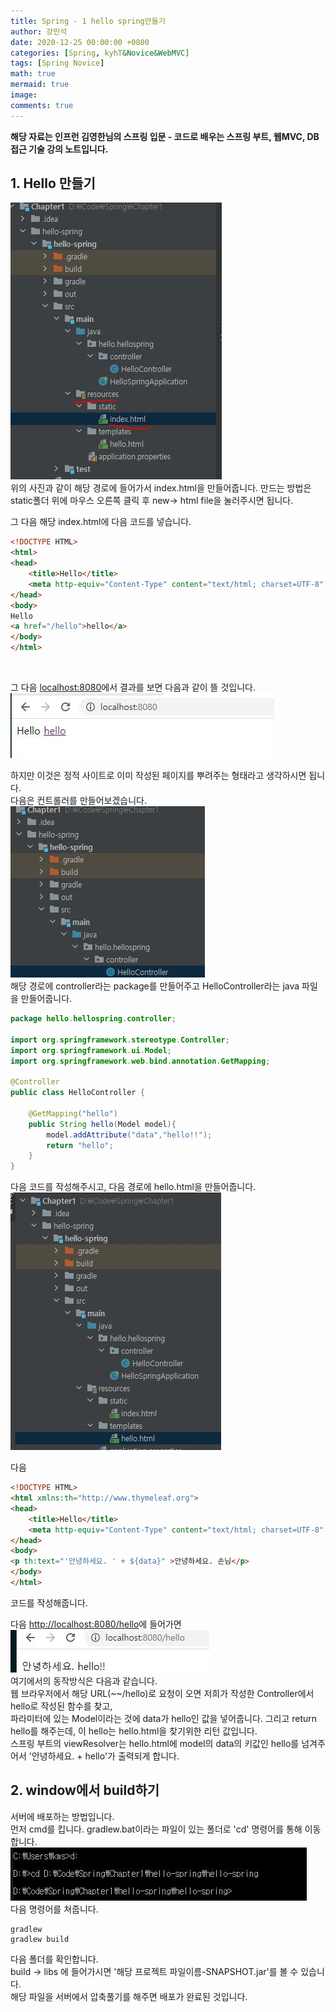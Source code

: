 ```yaml
---
title: Spring - 1 hello spring만들기
author: 강민석
date: 2020-12-25 00:00:00 +0800
categories: [Spring, kyhT&Novice&WebMVC]
tags: [Spring Novice]
math: true
mermaid: true
image: 
comments: true
---
```


**해당 자료는 인프런 김영한님의 스프링 입문 - 코드로 배우는 스프링 부트, 웹MVC, DB 접근 기술 강의 노트입니다.**

## **1. Hello 만들기** ##

![](/assets/img/sample//Spring/C1/index.JPG)  
위의 사진과 같이 해당 경로에 들어가서 index.html을 만들어줍니다.
만드는 방법은 static폴더 위에 마우스 오른쪽 클릭 후 new-> html file을 눌러주시면 됩니다.

그 다음 해당 index.html에 다음 코드를 넣습니다.
```html
<!DOCTYPE HTML>
<html>
<head>
    <title>Hello</title>
    <meta http-equiv="Content-Type" content="text/html; charset=UTF-8" />
</head>
<body>
Hello
<a href="/hello">hello</a>
</body>
</html>

```
<br>

그 다음 <localhost:8080>에서 결과를 보면 다음과 같이 뜰 것입니다.  
![](/assets/img/sample/Spring/C1/hello.JPG)  

하지만 이것은 정적 사이트로 이미 작성된 페이지를 뿌려주는 형태라고 생각하시면 됩니다.  
다음은 컨트롤러를 만들어보겠습니다.
![](/assets/img/sample/Spring/C1/controller.JPG)  
해당 경로에 controller라는 package를 만들어주고 HelloController라는 java 파일을 만들어줍니다.

```java
package hello.hellospring.controller;

import org.springframework.stereotype.Controller;
import org.springframework.ui.Model;
import org.springframework.web.bind.annotation.GetMapping;

@Controller
public class HelloController {

    @GetMapping("hello")
    public String hello(Model model){
        model.addAttribute("data","hello!!");
        return "hello";
    }
}

```  
다음 코드를 작성해주시고,
다음 경로에 hello.html을 만들어줍니다.
![](/assets/img/sample/Spring/C1/hello2.JPG)  

다음 
```html
<!DOCTYPE HTML>
<html xmlns:th="http://www.thymeleaf.org">
<head>
    <title>Hello</title>
    <meta http-equiv="Content-Type" content="text/html; charset=UTF-8" />
</head>
<body>
<p th:text="'안녕하세요. ' + ${data}" >안녕하세요. 손님</p>
</body>
</html>
```
코드를 작성해줍니다.

다음 <http://localhost:8080/hello>에 들어가면  
![](/assets/img/sample/Spring/C1/template.JPG)  
여기에서의 동작방식은 다음과 같습니다.  
웹 브라우저에서 해당 URL(~~/hello)로 요청이 오면 저희가 작성한 Controller에서 hello로 작성된 함수를 찾고, <br>파라미터에 있는 Model이라는 것에 data가 hello인 값을 넣어줍니다. 그리고 return hello를 해주는데, 이 hello는 hello.html을 찾기위한 리턴 값입니다.<br>
스프링 부트의 viewResolver는 hello.html에 model의 data의 키값인 hello를 넘겨주어서 '안녕하세요. + hello'가 출력되게 합니다.

## **2. window에서 build하기** ##

서버에 배포하는 방법입니다.<br>
먼저 cmd를 킵니다. gradlew.bat이라는 파일이 있는 폴더로 'cd' 명령어를 통해 이동합니다.  
![](/assets/img/sample/Spring/C1/cd.JPG)
<br>
다음 명령어를 쳐줍니다.
```console
gradlew
gradlew build
```
다음 폴더를 확인합니다.<br>
build -> libs 에 들어가시면
'해당 프로젝트 파일이름-SNAPSHOT.jar'를 볼 수 있습니다.<br>
해당 파일을 서버에서 압축풀기를 해주면 배포가 완료된 것입니다.<br>

